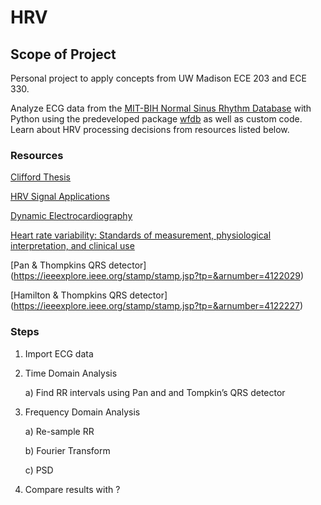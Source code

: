 # HRV

## Scope of Project
Personal project to apply concepts from UW Madison ECE 203 and ECE 330.

Analyze ECG data from the [MIT-BIH Normal Sinus Rhythm Database](https://physionet.org/content/nsrdb/1.0.0/) with Python using the predeveloped package [wfdb](https://wfdb.readthedocs.io/en/latest/index.html) as well as custom code. Learn about HRV processing decisions from resources listed below.

### Resources
[Clifford Thesis](https://web.mit.edu/~gari/www/papers/GDCliffordThesis.pdf)

[HRV Signal Applications](https://ebookcentral.proquest.com/lib/wisc/reader.action?docID=1447662)  

[Dynamic Electrocardiography](https://onlinelibrary-wiley-com.ezproxy.library.wisc.edu/doi/pdfdirect/10.1002/9780470987483)

[Heart rate variability: Standards of measurement, physiological interpretation, and clinical use](https://academic.oup.com/eurheartj/article/17/3/354/485572)

[Pan & Thompkins QRS detector] (https://ieeexplore.ieee.org/stamp/stamp.jsp?tp=&arnumber=4122029)

[Hamilton & Thompkins QRS detector] (https://ieeexplore.ieee.org/stamp/stamp.jsp?tp=&arnumber=4122227)

### Steps
1) Import ECG data 
2) Time Domain Analysis 

    a) Find RR intervals using Pan and and Tompkin’s QRS detector
    
4) Frequency Domain Analysis

    a) Re-sample RR
    
    b) Fourier Transform
    
    c) PSD
    
5) Compare results with ?
